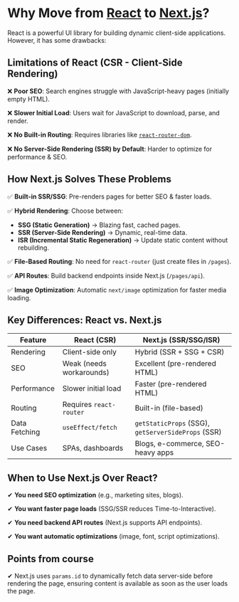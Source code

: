 # Why Move from [React](https://react.dev/) to [Next.js](https://nextjs.org/)?

React is a powerful UI library for building dynamic client-side applications. However, it has some drawbacks:

## Limitations of React (CSR - Client-Side Rendering)

❌ **Poor SEO**: Search engines struggle with JavaScript-heavy pages (initially empty HTML).

❌ **Slower Initial Load**: Users wait for JavaScript to download, parse, and render.

❌ **No Built-in Routing**: Requires libraries like [`react-router-dom`](https://reactrouter.com/).

❌ **No Server-Side Rendering (SSR) by Default**: Harder to optimize for performance & SEO.

## How Next.js Solves These Problems

✅ **Built-in SSR/SSG**: Pre-renders pages for better SEO & faster loads.

✅ **Hybrid Rendering**: Choose between:

- **SSG (Static Generation)** → Blazing fast, cached pages.
- **SSR (Server-Side Rendering)** → Dynamic, real-time data.
- **ISR (Incremental Static Regeneration)** → Update static content without rebuilding.

✅ **File-Based Routing**: No need for `react-router` (just create files in `/pages`).

✅ **API Routes**: Build backend endpoints inside Next.js (`/pages/api`).

✅ **Image Optimization**: Automatic `next/image` optimization for faster media loading.

## Key Differences: React vs. Next.js

| Feature        | React (CSR)            | Next.js (SSR/SSG/ISR) |
|---------------|------------------------|------------------------|
| Rendering     | Client-side only       | Hybrid (SSR + SSG + CSR) |
| SEO          | Weak (needs workarounds) | Excellent (pre-rendered HTML) |
| Performance  | Slower initial load     | Faster (pre-rendered HTML) |
| Routing      | Requires `react-router` | Built-in (file-based) |
| Data Fetching | `useEffect/fetch`      | `getStaticProps` (SSG), `getServerSideProps` (SSR) |
| Use Cases    | SPAs, dashboards       | Blogs, e-commerce, SEO-heavy apps |

## When to Use Next.js Over React?

✔ **You need SEO optimization** (e.g., marketing sites, blogs).

✔ **You want faster page loads** (SSG/SSR reduces Time-to-Interactive).

✔ **You need backend API routes** (Next.js supports API endpoints).

✔ **You want automatic optimizations** (image, font, script optimizations).


## Points from course
✔ Next.js uses `params.id` to dynamically fetch data server-side before rendering the page, ensuring content is available as soon as the user loads the page.

